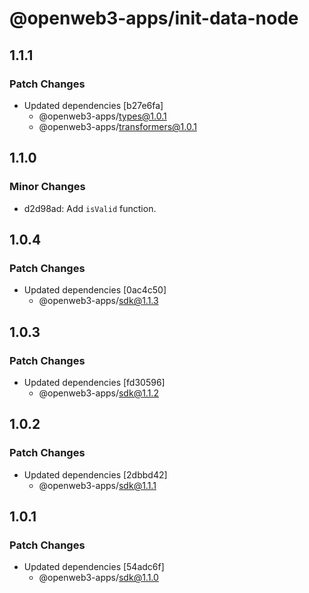# @openweb3-apps/init-data-node

## 1.1.1

### Patch Changes

- Updated dependencies [b27e6fa]
  - @openweb3-apps/types@1.0.1
  - @openweb3-apps/transformers@1.0.1

## 1.1.0

### Minor Changes

- d2d98ad: Add `isValid` function.

## 1.0.4

### Patch Changes

- Updated dependencies [0ac4c50]
  - @openweb3-apps/sdk@1.1.3

## 1.0.3

### Patch Changes

- Updated dependencies [fd30596]
  - @openweb3-apps/sdk@1.1.2

## 1.0.2

### Patch Changes

- Updated dependencies [2dbbd42]
  - @openweb3-apps/sdk@1.1.1

## 1.0.1

### Patch Changes

- Updated dependencies [54adc6f]
  - @openweb3-apps/sdk@1.1.0

